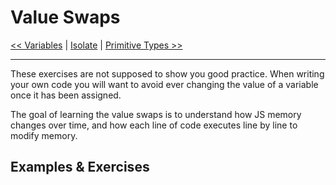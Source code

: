 # Value Swaps

[<< Variables](../01-variables/README.md?--defaults) | [Isolate](../README.md?--defaults) | [Primitive Types >>](../03-primitive-types/README.md?--defaults)

---

These exercises are not supposed to show you good practice. When writing your own code you will want to avoid ever changing the value of a variable once it has been assigned.

The goal of learning the value swaps is to understand how JS memory changes over time, and how each line of code executes line by line to modify memory.

## Examples & Exercises

<!-- begin dir -->
<!-- end dir -->
